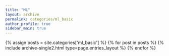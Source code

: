 ```yaml
---
title: "ML"
layout: archive
permalink: categories/ml_basic
author_profile: true
sidebar_main: true
---
```


{% assign posts = site.categories['ml_basic'] %}
{% for post in posts %} {% include archive-single2.html type=page.entries_layout %} {% endfor %}